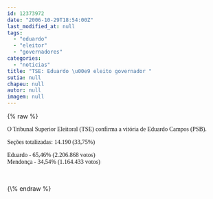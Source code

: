 ```yaml
---
id: 12373972
date: "2006-10-29T18:54:00Z"
last_modified_at: null
tags:
  - "eduardo"
  - "eleitor"
  - "governadores"
categories:
  - "noticias"
title: "TSE: Eduardo \u00e9 eleito governador "
sutia: null
chapeu: null
autor: null
imagem: null
---
```

{\% raw %}
<p><P><FONT face=Verdana>O Tribunal Superior Eleitoral (TSE) confirma a vitória de Eduardo Campos (PSB). </FONT></P></p>
<p><P><FONT face=Verdana>Seções totalizadas: 14.190 (33,75%)&nbsp;</FONT></P></p>
<p><P><FONT face=Verdana>Eduardo - 65,46% (2.206.868 votos)<BR>Mendonça - 34,54% (1.164.433 votos)</FONT></P></p>
<p><P><FONT face=Verdana></FONT>&nbsp;</P> </p>
{\% endraw %}